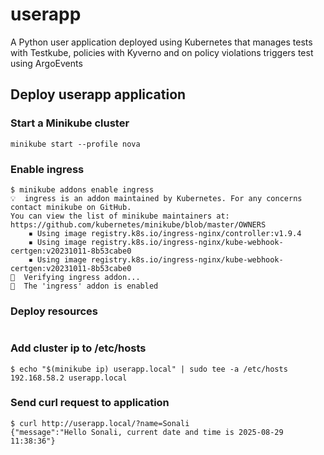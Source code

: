 # userapp
A Python user application deployed using Kubernetes that manages tests with Testkube, policies with Kyverno and on policy violations triggers test using ArgoEvents

## Deploy userapp application

### Start a Minikube cluster

```
minikube start --profile nova
```

### Enable ingress

```
$ minikube addons enable ingress
💡  ingress is an addon maintained by Kubernetes. For any concerns contact minikube on GitHub.
You can view the list of minikube maintainers at: https://github.com/kubernetes/minikube/blob/master/OWNERS
    ▪ Using image registry.k8s.io/ingress-nginx/controller:v1.9.4
    ▪ Using image registry.k8s.io/ingress-nginx/kube-webhook-certgen:v20231011-8b53cabe0
    ▪ Using image registry.k8s.io/ingress-nginx/kube-webhook-certgen:v20231011-8b53cabe0
🔎  Verifying ingress addon...
🌟  The 'ingress' addon is enabled
```

### Deploy resources

```kubectl apply -f k8s/
```

### Add cluster ip to /etc/hosts

```
$ echo "$(minikube ip) userapp.local" | sudo tee -a /etc/hosts
192.168.58.2 userapp.local
```

### Send curl request to application

```
$ curl http://userapp.local/?name=Sonali
{"message":"Hello Sonali, current date and time is 2025-08-29 11:38:36"}
```

